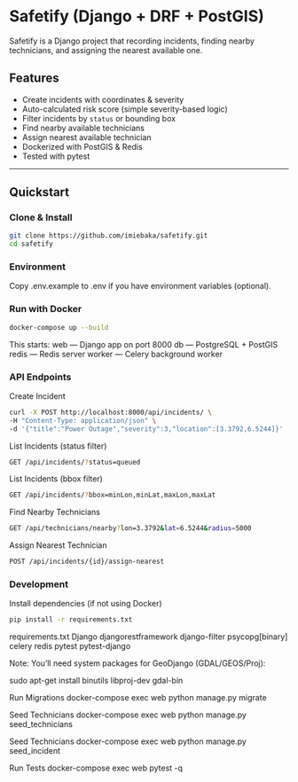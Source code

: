 # Safetify (Django + DRF + PostGIS)

Safetify is a Django project that recording incidents, finding nearby technicians, and assigning the nearest available one.

## Features
- Create incidents with coordinates & severity
- Auto-calculated risk score (simple severity-based logic)
- Filter incidents by `status` or bounding box
- Find nearby available technicians
- Assign nearest available technician
- Dockerized with PostGIS & Redis
- Tested with pytest
---

## Quickstart

### Clone & Install
```bash
git clone https://github.com/imiebaka/safetify.git
cd safetify
```
### Environment
Copy .env.example to .env if you have environment variables (optional).

### Run with Docker
```bash
docker-compose up --build
```
This starts:
web — Django app on port 8000
db — PostgreSQL + PostGIS
redis — Redis server
worker — Celery background worker

### API Endpoints
Create Incident
```bash
curl -X POST http://localhost:8000/api/incidents/ \
-H "Content-Type: application/json" \
-d '{"title":"Power Outage","severity":3,"location":[3.3792,6.5244]}'
```

List Incidents (status filter)
```bash
GET /api/incidents/?status=queued
```
List Incidents (bbox filter)
```bash
GET /api/incidents/?bbox=minLon,minLat,maxLon,maxLat
```

Find Nearby Technicians
```bash
GET /api/technicians/nearby?lon=3.3792&lat=6.5244&radius=5000
```
Assign Nearest Technician
```bash
POST /api/incidents/{id}/assign-nearest
```

### Development

Install dependencies (if not using Docker)
```bash
pip install -r requirements.txt
```
requirements.txt
Django
djangorestframework
django-filter
psycopg[binary]
celery
redis
pytest
pytest-django

Note: You’ll need system packages for GeoDjango (GDAL/GEOS/Proj):

sudo apt-get install binutils libproj-dev gdal-bin

Run Migrations
docker-compose exec web python manage.py migrate

Seed Technicians
docker-compose exec web python manage.py seed_technicians

Seed Technicians
docker-compose exec web python manage.py seed_incident

Run Tests
docker-compose exec web pytest -q
